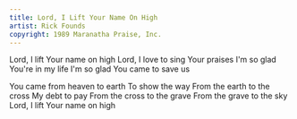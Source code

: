 ```yaml
---
title: Lord, I Lift Your Name On High
artist: Rick Founds
copyright: 1989 Maranatha Praise, Inc.
---
```


Lord, I lift Your name on high
Lord, I love to sing Your praises
I'm so glad You're in my life
I'm so glad You came to save us

You came from heaven to earth
To show the way
From the earth to the cross
My debt to pay
From the cross to the grave
From the grave to the sky
Lord, I lift Your name on high